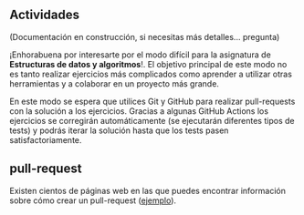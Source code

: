 Actividades
-----------

(Documentación en construcción, si necesitas más detalles... pregunta)


¡Enhorabuena por interesarte por el modo difícil para la asignatura de **Estructuras de datos
y algoritmos**!. El objetivo principal de este modo no es tanto realizar ejercicios más
complicados como aprender a utilizar otras herramientas y a colaborar en un proyecto
más grande.

En este modo se espera que utilices Git y GitHub para realizar pull-requests con la
solución a los ejercicios. Gracias a algunas GitHub Actions los ejercicios se
corregirán automáticamente (se ejecutarán diferentes tipos de tests) y podrás
iterar la solución hasta que los tests pasen satisfactoriamente.

## pull-request

Existen cientos de páginas web en las que puedes encontrar información sobre cómo 
crear un pull-request ([ejemplo](https://docs.github.com/en/github/collaborating-with-issues-and-pull-requests/creating-a-pull-request-from-a-fork)).

